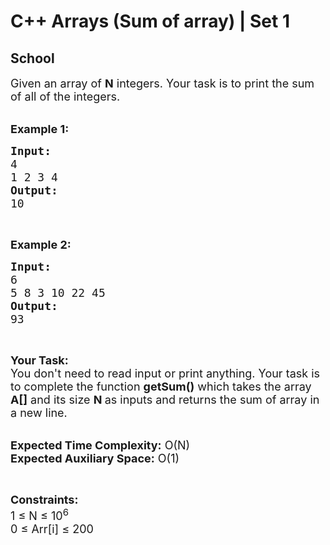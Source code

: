 # C++ Arrays (Sum of array) | Set 1
##  School 
<div class="problem-statement">
                <p></p><p><span style="font-size:18px">Given an array of <strong>N</strong> integers. Your task is to print the sum of all of the integers.</span><br>
&nbsp;</p>

<p><span style="font-size:18px"><strong>Example 1:</strong></span></p>

<pre><span style="font-size:18px"><strong>Input:</strong>
4
1 2 3 4
<strong>Output:</strong>
10</span></pre>

<p>&nbsp;</p>

<p><span style="font-size:18px"><strong>Example 2:</strong></span></p>

<pre><span style="font-size:18px"><strong>Input:</strong>
6
5 8 3 10 22 45</span>
<span style="font-size:18px"><strong>Output:</strong>
93</span></pre>

<p>&nbsp;</p>

<p><span style="font-size:18px"><strong>Your Task:&nbsp;&nbsp;</strong><br>
You don't need to read input or print anything. Your task is to complete the function <strong>getSum()</strong>&nbsp;which takes the array <strong>A[]</strong> and its size <strong>N</strong><strong> </strong>as inputs and returns the sum of array&nbsp;in a new line.</span></p>

<p><br>
<span style="font-size:18px"><strong>Expected Time Complexity:</strong> O(N)<br>
<strong>Expected Auxiliary Space:</strong> O(1)</span></p>

<p>&nbsp;</p>

<p><span style="font-size:18px"><strong>Constraints:</strong><br>
1 ≤ N ≤ 10<sup>6</sup></span><br>
<span style="font-size:18px">0 ≤ Arr[i] ≤ 200</span></p>
 <p></p>
            </div>
